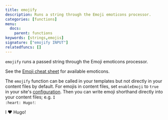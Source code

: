 ```yaml
---
title: emojify
description: Runs a string through the Emoji emoticons processor.
categories: [functions]
menu:
  docs:
    parent: functions
keywords: [strings,emojis]
signature: ["emojify INPUT"]
relatedfuncs: []
---
```


`emojify` runs a passed string through the Emoji emoticons processor.

See the [Emoji cheat sheet][emojis] for available emoticons.

The `emojify` function can be called in your templates but not directly in your content files by default. For emojis in content files, set `enableEmoji` to `true` in your site's [configuration][config]. Then you can write emoji shorthand directly into your content files; e.g. <code>I :</code><code>heart</code><code>: Hugo!</code>:

I :heart: Hugo!


[config]: /getting-started/configuration/
[emojis]: https://www.webfx.com/tools/emoji-cheat-sheet/
[sc]: /templates/shortcode-templates/
[scsource]: https://github.com/gohugoio/hugo/tree/master/docs/layouts/shortcodes
